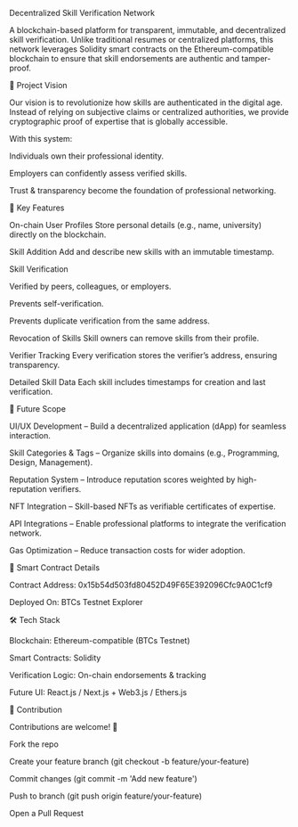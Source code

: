 Decentralized Skill Verification Network

A blockchain-based platform for transparent, immutable, and decentralized skill verification. Unlike traditional resumes or centralized platforms, this network leverages Solidity smart contracts on the Ethereum-compatible blockchain to ensure that skill endorsements are authentic and tamper-proof.

📌 Project Vision

Our vision is to revolutionize how skills are authenticated in the digital age. Instead of relying on subjective claims or centralized authorities, we provide cryptographic proof of expertise that is globally accessible.

With this system:

Individuals own their professional identity.

Employers can confidently assess verified skills.

Trust & transparency become the foundation of professional networking.

🚀 Key Features

On-chain User Profiles
Store personal details (e.g., name, university) directly on the blockchain.

Skill Addition
Add and describe new skills with an immutable timestamp.

Skill Verification

Verified by peers, colleagues, or employers.

Prevents self-verification.

Prevents duplicate verification from the same address.

Revocation of Skills
Skill owners can remove skills from their profile.

Verifier Tracking
Every verification stores the verifier’s address, ensuring transparency.

Detailed Skill Data
Each skill includes timestamps for creation and last verification.

🔮 Future Scope

UI/UX Development – Build a decentralized application (dApp) for seamless interaction.

Skill Categories & Tags – Organize skills into domains (e.g., Programming, Design, Management).

Reputation System – Introduce reputation scores weighted by high-reputation verifiers.

NFT Integration – Skill-based NFTs as verifiable certificates of expertise.

API Integrations – Enable professional platforms to integrate the verification network.

Gas Optimization – Reduce transaction costs for wider adoption.

📜 Smart Contract Details

Contract Address: 0x15b54d503fd80452D49F65E392096Cfc9A0C1cf9

Deployed On: BTCs Testnet Explorer

🛠️ Tech Stack

Blockchain: Ethereum-compatible (BTCs Testnet)

Smart Contracts: Solidity

Verification Logic: On-chain endorsements & tracking

Future UI: React.js / Next.js + Web3.js / Ethers.js

🤝 Contribution

Contributions are welcome! 🚀

Fork the repo

Create your feature branch (git checkout -b feature/your-feature)

Commit changes (git commit -m 'Add new feature')

Push to branch (git push origin feature/your-feature)

Open a Pull Request
